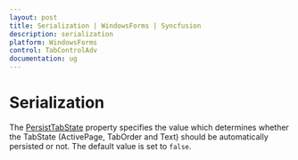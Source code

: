 ```yaml
---
layout: post
title: Serialization | WindowsForms | Syncfusion
description: serialization
platform: WindowsForms
control: TabControlAdv 
documentation: ug
---
```


# Serialization

The [PersistTabState](https://help.syncfusion.com/cr/windowsforms/Syncfusion.Tools.Windows~Syncfusion.Windows.Forms.Tools.TabControlAdv~PersistTabState.html) property specifies the value which determines whether the TabState (ActivePage, TabOrder and Text) should be automatically persisted or not. The default value is set to `false`.


